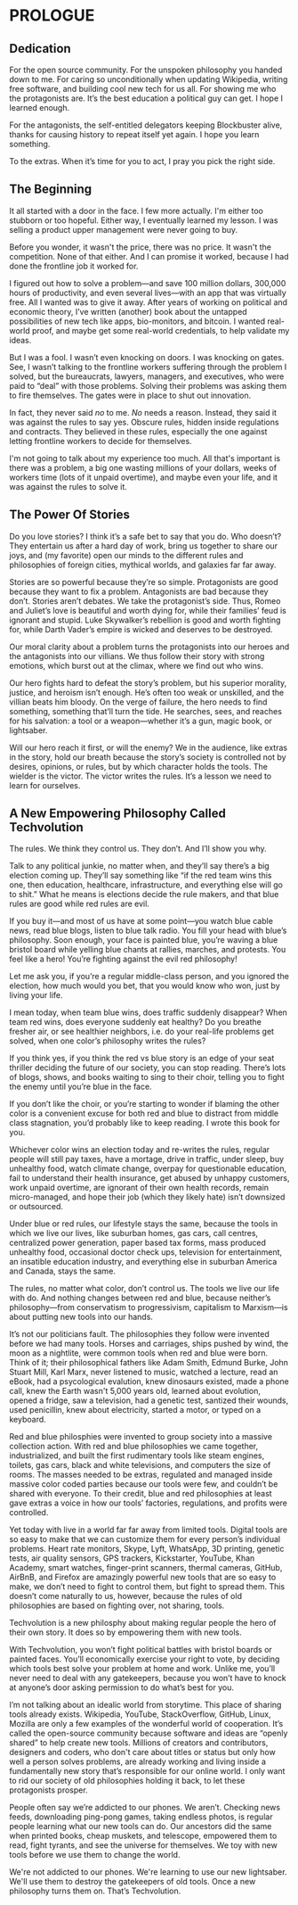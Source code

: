 # PROLOGUE

## Dedication

For the open source community. For the unspoken philosophy you handed down to me. For caring so unconditionally when updating Wikipedia, writing free software, and building cool new tech for us all. For showing me who the protagonists are. It’s the best education a political guy can get. I hope I learned enough.

For the antagonists, the self-entitled delegators keeping Blockbuster alive, thanks for causing history to repeat itself yet again. I hope you learn something.

To the extras. When it’s time for you to act, I pray you pick the right side.

## The Beginning

It all started with a door in the face. I few more actually. I'm either too stubborn or too hopeful. Either way, I eventually learned my lesson. I was selling a product upper management were never going to buy.

Before you wonder, it wasn't the price, there was no price. It wasn't the competition. None of that either. And I can promise it worked, because I had done the frontline job it worked for.

I figured out how to solve a problem—and save 100 million dollars, 300,000 hours of productivity, and even several lives—with an app that was virtually free. All I wanted was to give it away. After years of working on political and economic theory, I’ve written (another) book about the untapped possibilities of new tech like apps, bio-monitors, and bitcoin. I wanted real-world proof, and maybe get some real-world credentials, to help validate my ideas.

But I was a fool. I wasn’t even knocking on doors. I was knocking on gates. See, I wasn’t talking to the frontline workers suffering through the problem I solved, but the bureaucrats, lawyers, managers, and executives, who were paid to “deal” with those problems. Solving their problems was asking them to fire themselves. The gates were in place to shut out innovation.

In fact, they never said _no_ to me. _No_ needs a reason. Instead, they said it was against the rules to say yes. Obscure rules, hidden inside regulations and contracts. They believed in these rules, especially the one against letting frontline workers to decide for themselves.

I'm not going to talk about my experience too much. All that's important is there was a problem, a big one wasting millions of your dollars, weeks of workers time (lots of it unpaid overtime), and maybe even your life, and it was against the rules to solve it.

## The Power Of Stories

Do you love stories? I think it’s a safe bet to say that you do. Who doesn’t? They entertain us after a hard day of work, bring us together to share our joys, and (my favorite) open our minds to the different rules and philosophies of foreign cities, mythical worlds, and galaxies far far away.

Stories are so powerful because they’re so simple. Protagonists are good because they want to fix a problem. Antagonists are bad because they don’t. Stories aren’t debates. We take the protagonist’s side. Thus, Romeo and Juliet’s love is beautiful and worth dying for, while their families’ feud is ignorant and stupid. Luke Skywalker’s rebellion is good and worth fighting for, while Darth Vader’s empire is wicked and deserves to be destroyed.

Our moral clarity about a problem turns the protagonists into our heroes and the antagonists into our villians. We thus follow their story with strong emotions, which burst out at the climax, where we find out who wins.

Our hero fights hard to defeat the story’s problem, but his superior morality, justice, and heroism isn’t enough. He’s often too weak or unskilled, and the villian beats him bloody. On the verge of failure, the hero needs to find something, something that’ll turn the tide. He searches, sees, and reaches for his salvation: a tool or a weapon—whether it’s a gun, magic book, or lightsaber.

Will our hero reach it first, or will the enemy? We in the audience, like extras in the story, hold our breath because the story’s society is controlled not by desires, opinions, or rules, but by which character holds the tools. The wielder is the victor. The victor writes the rules. It’s a lesson we need to learn for ourselves.

## A New Empowering Philosophy Called Techvolution

The rules. We think they control us. They don’t. And I’ll show you why.

Talk to any political junkie, no matter when, and they’ll say there’s a big election coming up. They’ll say something like “if the red team wins this one, then education, healthcare, infrastructure, and everything else will go to shit.” What he means is elections decide the rule makers, and that blue rules are good while red rules are evil.

If you buy it—and most of us have at some point—you watch blue cable news, read blue blogs, listen to blue talk radio. You fill your head with blue’s philosophy. Soon enough, your face is painted blue, you’re waving a blue bristol board while yelling blue chants at rallies, marches, and protests. You feel like a hero! You’re fighting against the evil red philosophy!

Let me ask you, if you’re a regular middle-class person, and you ignored the election, how much would you bet, that you would know who won, just by living your life.

I mean today, when team blue wins, does traffic suddenly disappear? When team red wins, does everyone suddenly eat healthy? Do you breathe fresher air, or see healthier neighbors, i.e. do your real-life problems get solved, when one color’s philosophy writes the rules?

If you think yes, if you think the red vs blue story is an edge of your seat thriller deciding the future of our society, you can stop reading. There’s lots of blogs, shows, and books waiting to sing to their choir, telling you to fight the enemy until you’re blue in the face.

If you don’t like the choir, or you’re starting to wonder if blaming the other color is a convenient excuse for both red and blue to distract from middle class stagnation, you’d probably like to keep reading. I wrote this book for you.

Whichever color wins an election today and re-writes the rules, regular people will still pay taxes, have a mortage, drive in traffic, under sleep, buy unhealthy food, watch climate change, overpay for questionable education, fail to understand their health insurance, get abused by unhappy customers, work unpaid overtime, are ignorant of their own health records, remain micro-managed, and hope their job (which they likely hate) isn’t downsized or outsourced.

Under blue or red rules, our lifestyle stays the same, because the tools in which we live our lives, like suburban homes, gas cars, call centres, centralized power generation, paper based tax forms, mass produced unhealthy food, occasional doctor check ups, television for entertainment, an insatible education industry, and everything else in suburban America and Canada, stays the same.

The rules, no matter what color, don’t control us. The tools we live our life with do. And nothing changes between red and blue, because neither’s philosophy—from conservatism to progressivism, capitalism to Marxism—is about putting new tools into our hands.

It’s not our politicians fault. The philosophies they follow were invented before we had many tools. Horses and carriages, ships pushed by wind, the moon as a nightlite, were common tools when red and blue were born. Think of it; their philosophical fathers like Adam Smith, Edmund Burke, John Stuart Mill, Karl Marx, never listened to music, watched a lecture, read an eBook, had a psycological evalution, knew dinosaurs existed, made a phone call, knew the Earth wasn't 5,000 years old, learned about evolution, opened a fridge, saw a television, had a genetic test, santized their wounds, used penicillin, knew about electricity, started a motor, or typed on a keyboard.

Red and blue philosphies were invented to group society into a massive collection action. With red and blue philosophies we came together, industrialized, and built the first rudimentary tools like steam engines, toilets, gas cars, black and white televisions, and computers the size of rooms. The masses needed to be extras, regulated and managed inside massive color coded parties because our tools were few, and couldn’t be shared with everyone. To their credit, blue and red philosophies at least gave extras a voice in how our tools’ factories, regulations, and profits were controlled.

Yet today with live in a world far far away from limited tools. Digital tools are so easy to make that we can customize them for every person’s individual problems. Heart rate monitors, Skype, Lyft, WhatsApp, 3D printing, genetic tests, air quality sensors, GPS trackers, Kickstarter, YouTube, Khan Academy, smart watches, finger-print scanners, thermal cameras, GitHub, AirBnB, and Firefox are amazingly powerful new tools that are so easy to make, we don’t need to fight to control them, but fight to spread them. This doesn’t come naturally to us, however, because the rules of old philosophies are based on fighting over, not sharing, tools.

Techvolution is a new philosphy about making regular people the hero of their own story. It does so by empowering them with new tools.

With Techvolution, you won’t fight political battles with bristol boards or painted faces. You’ll economically exercise your right to vote, by deciding which tools best solve your problem at home and work. Unlike me, you’ll never need to deal with any gatekeepers, because you won’t have to knock at anyone’s door asking permission to do what’s best for you.

I’m not talking about an idealic world from storytime. This place of sharing tools already exists. Wikipedia, YouTube, StackOverflow, GitHub, Linux, Mozilla are only a few examples of the wonderful world of cooperation. It’s called the open-source community because software and ideas are “openly shared” to help create new tools. Millions of creators and contributors, designers and coders, who don't care about titles or status but only how well a person solves problems, are already working and living inside a fundamentally new story that’s responsible for our online world. I only want to rid our society of old philosophies holding it back, to let these protagonists prosper.

People often say we’re addicted to our phones. We aren’t. Checking news feeds, downloading ping-pong games, taking endless photos, is regular people learning what our new tools can do. Our ancestors did the same when printed books, cheap muskets, and telescope, empowered them to read, fight tyrants, and see the universe for themselves. We toy with new tools before we use them to change the world.

We're not addicted to our phones. We're learning to use our new lightsaber. We'll use them to destroy the gatekeepers of old tools. Once a new philosophy turns them on. That’s Techvolution.
